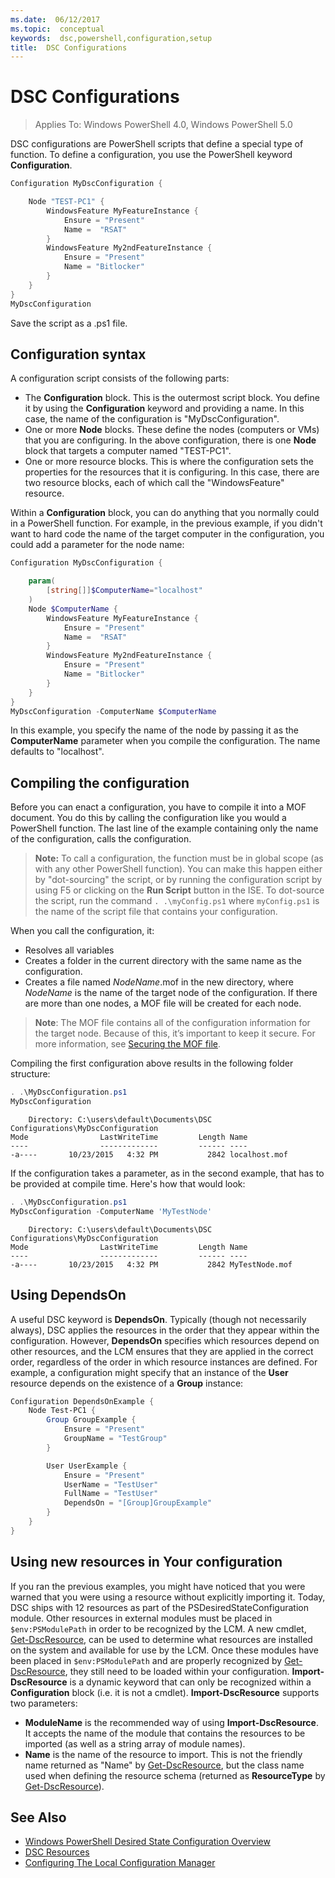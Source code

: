 ```yaml
---
ms.date:  06/12/2017
ms.topic:  conceptual
keywords:  dsc,powershell,configuration,setup
title:  DSC Configurations
---
```


# DSC Configurations

>Applies To: Windows PowerShell 4.0, Windows PowerShell 5.0

DSC configurations are PowerShell scripts that define a special type of function.
To define a configuration, you use the PowerShell keyword **Configuration**.

```powershell
Configuration MyDscConfiguration {

	Node "TEST-PC1" {
		WindowsFeature MyFeatureInstance {
			Ensure = "Present"
			Name =	"RSAT"
		}
		WindowsFeature My2ndFeatureInstance {
			Ensure = "Present"
			Name = "Bitlocker"
		}
	}
}
MyDscConfiguration

```

Save the script as a .ps1 file.

## Configuration syntax

A configuration script consists of the following parts:

- The **Configuration** block. This is the outermost script block. You define it by using the **Configuration** keyword and providing a name. In this case, the name of the configuration is "MyDscConfiguration".
- One or more **Node** blocks. These define the nodes (computers or VMs) that you are configuring. In the above configuration, there is one **Node** block that targets a computer named "TEST-PC1".
- One or more resource blocks. This is where the configuration sets the properties for the resources that it is configuring. In this case, there are two resource blocks, each of which call the "WindowsFeature" resource.

Within a **Configuration** block, you can do anything that you normally could in a PowerShell function. For example, in the previous example, if you didn't want to hard code the name of the
target computer in the configuration, you could add a parameter for the node name:

```powershell
Configuration MyDscConfiguration {

	param(
        [string[]]$ComputerName="localhost"
    )
	Node $ComputerName {
		WindowsFeature MyFeatureInstance {
			Ensure = "Present"
			Name =	"RSAT"
		}
		WindowsFeature My2ndFeatureInstance {
			Ensure = "Present"
			Name = "Bitlocker"
		}
	}
}
MyDscConfiguration -ComputerName $ComputerName

```

In this example, you specify the name of the node by passing it as the **ComputerName** parameter when you compile the configuration. The name defaults to "localhost".

## Compiling the configuration

Before you can enact a configuration, you have to compile it into a MOF document.
You do this by calling the configuration like you would a PowerShell function.
The last line of the example containing only the name of the configuration, calls the configuration.

>**Note:** To call a configuration, the function must be in global scope (as with any other PowerShell function).
>You can make this happen either by "dot-sourcing" the script,
>or by running the configuration script by using F5 or clicking on the **Run Script** button in the ISE.
>To dot-source the script, run the command `. .\myConfig.ps1` where `myConfig.ps1` is the name of the script file that contains your configuration.

When you call the configuration, it:

- Resolves all variables
- Creates a folder in the current directory with the same name as the configuration.
- Creates a file named _NodeName_.mof in the new directory, where _NodeName_ is the name of the target node of the configuration.
	If there are more than one nodes, a MOF file will be created for each node.

>**Note**: The MOF file contains all of the configuration information for the target node. Because of this, it’s important to keep it secure.
>For more information, see [Securing the MOF file](secureMOF.md).

Compiling the first configuration above results in the following folder structure:

```powershell
. .\MyDscConfiguration.ps1
MyDscConfiguration
```

```
    Directory: C:\users\default\Documents\DSC Configurations\MyDscConfiguration
Mode                LastWriteTime         Length Name
----                -------------         ------ ----
-a----       10/23/2015   4:32 PM           2842 localhost.mof
```

If the configuration takes a parameter, as in the second example, that has to be provided at compile time. Here's how that would look:

```powershell
. .\MyDscConfiguration.ps1
MyDscConfiguration -ComputerName 'MyTestNode'
```

```
    Directory: C:\users\default\Documents\DSC Configurations\MyDscConfiguration
Mode                LastWriteTime         Length Name
----                -------------         ------ ----
-a----       10/23/2015   4:32 PM           2842 MyTestNode.mof
```

## Using DependsOn

A useful DSC keyword is **DependsOn**. Typically (though not necessarily always), DSC applies the resources in the order that they appear within the configuration.
However, **DependsOn** specifies which resources depend on other resources, and the LCM ensures that they are applied in the correct order,
regardless of the order in which resource instances are defined.
For example, a configuration might specify that an instance of the **User** resource depends on the existence of a **Group** instance:

```powershell
Configuration DependsOnExample {
    Node Test-PC1 {
        Group GroupExample {
            Ensure = "Present"
            GroupName = "TestGroup"
        }

        User UserExample {
            Ensure = "Present"
            UserName = "TestUser"
            FullName = "TestUser"
            DependsOn = "[Group]GroupExample"
        }
    }
}

```

## Using new resources in Your configuration

If you ran the previous examples, you might have noticed that you were warned that you were using a resource without explicitly importing it.
Today, DSC ships with 12 resources as part of the PSDesiredStateConfiguration module.
Other resources in external modules must be placed in `$env:PSModulePath` in order to be recognized by the LCM.
A new cmdlet, [Get-DscResource](https://technet.microsoft.com/library/dn521625.aspx),
can be used to determine what resources are installed on the system and available for use by the LCM.
Once these modules have been placed in `$env:PSModulePath` and are properly recognized by [Get-DscResource](https://technet.microsoft.com/library/dn521625.aspx),
they still need to be loaded within your configuration.
**Import-DscResource** is a dynamic keyword that can only be recognized within a **Configuration** block (i.e. it is not a cmdlet).
**Import-DscResource** supports two parameters:
- **ModuleName** is the recommended way of using **Import-DscResource**. It accepts the name of the module that contains the resources to be imported (as well as a string array of module names).
- **Name** is the name of the resource to import. This is not the friendly name returned as "Name" by [Get-DscResource](https://technet.microsoft.com/library/dn521625.aspx), but the class name used when defining the resource schema (returned as **ResourceType** by [Get-DscResource](https://technet.microsoft.com/library/dn521625.aspx)).

## See Also
* [Windows PowerShell Desired State Configuration Overview](overview.md)
* [DSC Resources](resources.md)
* [Configuring The Local Configuration Manager](metaConfig.md)